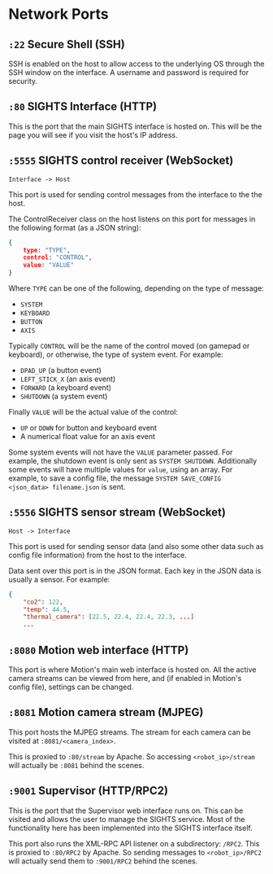 # Network Ports

## `:22` Secure Shell (SSH)

SSH is enabled on the host to allow access to the underlying OS through the SSH window on the interface. A username and password is required for security.

## `:80` SIGHTS Interface (HTTP)

This is the port that the main SIGHTS interface is hosted on. This will be the page you will see if you visit the host's IP address.

## `:5555` SIGHTS control receiver (WebSocket)

`Interface -> Host`

This port is used for sending control messages from the interface to the the host.

The ControlReceiver class on the host listens on this port for messages in the following format (as a JSON string):

```json
{
    type: "TYPE",
    control: "CONTROL",
    value: "VALUE"
}
```

Where `TYPE` can be one of the following, depending on the type of message:

- `SYSTEM`
- `KEYBOARD`
- `BUTTON`
- `AXIS`

Typically `CONTROL` will be the name of the control moved (on gamepad or keyboard), or otherwise, the type of system event. For example:

- `DPAD_UP` (a button event)
- `LEFT_STICK_X` (an axis event)
- `FORWARD` (a keyboard event)
- `SHUTDOWN` (a system event)

Finally `VALUE` will be the actual value of the control:

- `UP` or `DOWN` for button and keyboard event
- A numerical float value for an axis event

Some system events will not have the `VALUE` parameter passed. For example, the shutdown event is only sent as `SYSTEM SHUTDOWN`. Additionally some events will have multiple values for `value`, using an array. For example, to save a config file, the message `SYSTEM SAVE_CONFIG <json_data> filename.json` is sent.

## `:5556` SIGHTS sensor stream (WebSocket)

`Host -> Interface`

This port is used for sending sensor data (and also some other data such as config file information) from the host to the interface.

Data sent over this port is in the JSON format. Each key in the JSON data is usually a sensor. For example:

```json
{
    "co2": 122,
    "temp": 44.5,
    "thermal_camera": [22.5, 22.4, 22.4, 22.3, ...]
    ...
```

## `:8080` Motion web interface (HTTP)

This port is where Motion's main web interface is hosted on. All the active camera streams can be viewed from here, and (if enabled in Motion's config file), settings can be changed.

## `:8081` Motion camera stream (MJPEG)

This port hosts the MJPEG streams. The stream for each camera can be visited at `:8081/<camera_index>`.

This is proxied to `:80/stream` by Apache. So accessing `<robot_ip>/stream` will actually be `:8081` behind the scenes.

## `:9001` Supervisor (HTTP/RPC2)

This is the port that the Supervisor web interface runs on. This can be visited and allows the user to manage the SIGHTS service. Most of the functionality here has been implemented into the SIGHTS interface itself.

This port also runs the XML-RPC API listener on a subdirectory: `/RPC2`. This is proxied to `:80/RPC2` by Apache. So sending messages to `<robot_ip>/RPC2` will actually send them to `:9001/RPC2` behind the scenes.

